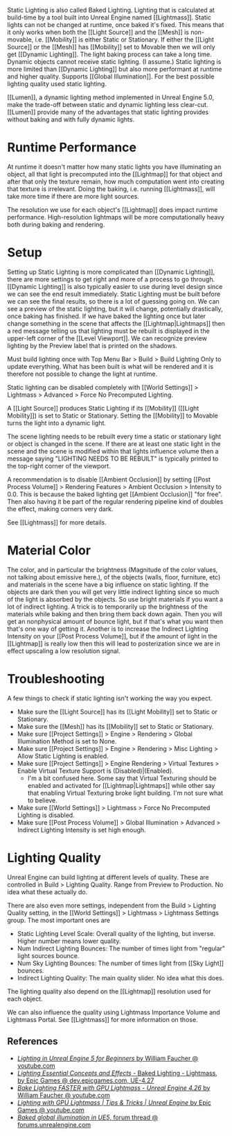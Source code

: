 Static Lighting is also called Baked Lighting.
Lighting that is calculated at build-time by a tool built into Unreal Engine named [[Lightmass]].
Static lights can not be changed at runtime, once baked it's fixed.
This means that it only works when both the [[Light Source]] and the [[Mesh]] is non-movable, i.e. [[Mobility]] is either Static or Stationary.
If either the [[Light Source]] or the [[Mesh]] has [[Mobility]] set to Movable then we will only get [[Dynamic Lighting]].
The light baking process can take a long time.
Dynamic objects cannot receive static lighting.
(I assume.)
Static lighting is more limited than [[Dynamic Lighting]] but also more performant at runtime and higher quality.
Supports [[Global Illumination]].
For the best possible lighting quality used static lighting.

[[Lumen]], a dynamic lighting method implemented in Unreal Engine 5.0, make the trade-off between static and dynamic lighting less clear-cut.
[[Lumen]] provide many of the advantages that static lighting provides without baking and with fully dynamic lights.


# Runtime Performance

At runtime it doesn't matter how many static lights you have illuminating an object, all that light is precomputed into the [[Lightmap]] for that object and after that only the texture remain, how much computation went into creating that texture is irrelevant.
Doing the baking, i.e. running [[Lightmass]], will take more time if there are more light sources.

The resolution we use for each object's [[Lightmap]] does impact runtime performance.
High-resolution lightmaps will be more computationally heavy both during baking and rendering.


# Setup

Setting up Static Lighting is more complicated than [[Dynamic Lighting]], there are more settings to get right and more of a process to go through.
[[Dynamic Lighting]] is also typically easier to use during level design since we can see the end result immediately.
Static Lighting must be built before we can see the final results, so there is a lot of guessing going on.
We can see a preview of the static lighting, but it will change, potentially drastically, once baking has finished.
If we have baked the lighting once but later change something in the scene that affects the [[Lightmap|Lightmaps]] then a red message telling us that lighting must be rebuilt is displayed in the upper-left corner of the [[Level Viewport]].
We can recognize preview lighting by the Preview label that is printed on the shadows.

Must build lighting once with Top Menu Bar > Build > Build Lighting Only to update everything.
What has been built is what will be rendered and it is therefore not possible to change the light at runtime.

Static lighting can be disabled completely with [[World Settings]] > Lightmass > Advanced > Force No Precomputed Lighting.

A [[Light Source]] produces Static Lighting if its [[Mobility]] ([[Light Mobility]]) is set to Static or Stationary.
Setting the [[Mobility]] to Movable turns the light into a dynamic light.

The scene lighting needs to be rebuilt every time a static or stationary light or object is changed in the scene.
If there are at least one static light in the scene and the scene is modified within that lights influence volume then a message saying "LIGHTING NEEDS TO BE REBUILT" is typically printed to the  top-right corner of the viewport.

A recommendation is to disable [[Ambient Occlusion]] by setting [[Post Process Volume]] > Rendering Features > Ambient Occlusion > Intensity to 0.0.
This is because the baked lighting get [[Ambient Occlusion]] "for free".
Then also having it be part of the regular rendering pipeline kind of doubles the effect, making corners very dark.

See [[Lightmass]] for more details.


# Material Color

The color, and in particular the brightness (Magnitude of the color values, not talking about emissive here.), of the objects (walls, floor, furniture, etc) and materials in the scene have a big influence on static lighting.
If the objects are dark then you will get very little indirect lighting since so much of the light is absorbed by the objects.
So use bright materials if you want a lot of indirect lighting.
A trick is to temporarily up the brightness of the materials while baking and then bring them back down again.
Then you will get an nonphysical amount of bounce light, but if that's what you want then that's one way of getting it.
Another is to increase the Indirect Lighting Intensity on your [[Post Process Volume]], but if the amount of light in the [[Lightmap]] is really low then this will lead to posterization since we are in effect upscaling a low resolution signal.


# Troubleshooting

A few things to check if static lighting isn't working the way you expect.
- Make sure the [[Light Source]] has its [[Light Mobility]] set to Static or Stationary.
- Make sure the [[Mesh]] has its [[Mobility]] set to Static or Stationary.
- Make sure [[Project Settings]] > Engine > Rendering > Global Illumination Method is set to None.
- Make sure [[Project Settings]] > Engine > Rendering > Misc Lighting > Allow Static Lighting is enabled.
- Make sure [[Project Settings]] > Engine Rendering > Virtual Textures > Enable Virtual Texture Support is (Disabled)|(Enabled).
	- I'm a bit confused here. Some say that Virtual Texturing should be enabled and activated for [[Lightmap|Lightmaps]] while other say that enabling Virtual Texturing broke light building. I'm not sure what to believe.
- Make sure [[World Settings]] > Lightmass > Force No Precomputed Lighting is disabled.
- Make sure [[Post Process Volume]] > Global Illumination > Advanced > Indirect Lighting Intensity is set high enough.



# Lighting Quality

Unreal Engine can build lighting at different levels of quality.
These are controlled in Build > Lighting Quality.
Range from Preview to Production.
No idea what these actually do.

There are also even more settings, independent from the Build > Lighting Quality setting, in the [[World Settings]] > Lightmass > Lightmass Settings group.
The most important ones are
- Static Lighting Level Scale: Overall quality of the lighting, but inverse. Higher number means lower quality.
- Num Indirect Lighting Bounces: The number of times light from "regular" light sources bounce.
- Num Sky Lighting Bounces: The number of times light from [[Sky Light]] bounces.
- Indirect Lighting Quality: The main quality slider. No idea what this does.

The lighting quality also depend on the [[Lightmap]] resolution used for each object.

We can also influence the quality using Lightmass Importance Volume and Lightmass Portal.
See [[Lightmass]] for more information on those.

## References

- [_Lighting in Unreal Engine 5 for Beginners_ by William Faucher @ youtube.com](https://youtu.be/fSbBsXbjxPo?t=309)
- [_Lighting Essential Concepts and Effects_ - Baked Lighting - Lightmass, by Epic Games @ dev.epicgames.com, UE-4.27](https://dev.epicgames.com/community/learning/courses/Xwp/lighting-essential-concepts-and-effects/229/baked-lighting-lightmass)
- [_Bake Lighting FASTER with GPU Lightmass - Unreal Engine 4.26_ by William Faucher @ youtube.com](https://youtu.be/hq1WFFF6iD0)
- [_Lighting with GPU Lightmass | Tips & Tricks | Unreal Engine_ by Epic Games @ youtube.com](https://www.youtube.com/watch?v=RBY82TSLjFA)
- [_Baked global illumination in UE5_, forum thread @ forums.unrealengine.com](https://forums.unrealengine.com/t/baked-global-illumination-in-ue5/514487/13)


